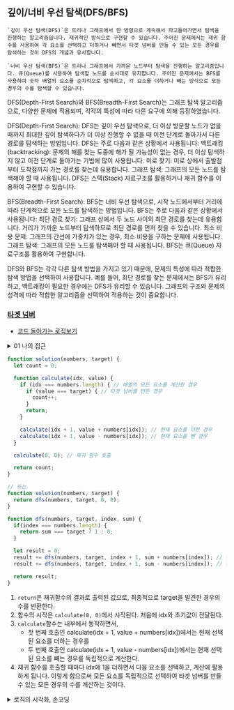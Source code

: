 ## 깊이/너비 우선 탐색(DFS/BFS)

    `깊이 우선 탐색(DFS)`은 트리나 그래프에서 한 방향으로 계속해서 파고들어가면서 탐색을 진행하는 알고리즘입니다. 재귀적인 방식으로 구현할 수 있습니다. 주어진 문제에서는 재귀 함수를 사용하여 각 요소를 선택하고 더하거나 빼면서 타겟 넘버를 만들 수 있는 모든 경우를 탐색하는 것이 DFS의 개념과 유사합니다.

    `너비 우선 탐색(BFS)`은 트리나 그래프에서 가까운 노드부터 탐색을 진행하는 알고리즘입니다. 큐(Queue)를 사용하여 탐색할 노드를 순서대로 유지합니다. 주어진 문제에서는 BFS를 사용하여 숫자 배열의 요소를 순차적으로 탐색하고, 각 요소를 더하거나 빼는 방식으로 모든 경우의 수를 탐색할 수 있습니다.
    
DFS(Depth-First Search)와 BFS(Breadth-First Search)는 그래프 탐색 알고리즘으로, 다양한 문제에 적용되며, 각각의 특성에 따라 다른 요구에 의해 등장하였습니다.

DFS(Depth-First Search):
DFS는 깊이 우선 탐색으로, 더 이상 방문할 노드가 없을 때까지 최대한 깊이 탐색하다가 더 이상 진행할 수 없을 때 이전 단계로 돌아가서 다른 경로를 탐색하는 방법입니다. DFS는 주로 다음과 같은 상황에서 사용됩니다:
백트래킹(backtracking): 문제의 해를 찾는 도중에 해가 될 가능성이 없는 경우, 더 이상 탐색하지 않고 이전 단계로 돌아가는 기법에 많이 사용됩니다.
미로 찾기: 미로 상에서 출발점부터 도착점까지 가는 경로를 찾는데 유용합니다.
그래프 탐색: 그래프의 모든 노드를 탐색해야 할 때 사용됩니다.
DFS는 스택(Stack) 자료구조를 활용하거나 재귀 함수를 이용하여 구현할 수 있습니다.

BFS(Breadth-First Search):
BFS는 너비 우선 탐색으로, 시작 노드에서부터 거리에 따라 단계적으로 모든 노드를 탐색하는 방법입니다. BFS는 주로 다음과 같은 상황에서 사용됩니다:
최단 경로 찾기: 그래프 상에서 두 노드 사이의 최단 경로를 찾는데 유용합니다. 거리가 가까운 노드부터 탐색하므로 최단 경로를 먼저 찾을 수 있습니다.
최소 비용 문제: 그래프의 간선에 가중치가 있는 경우, 최소 비용을 구하는 문제에 사용됩니다.
그래프 탐색: 그래프의 모든 노드를 탐색해야 할 때 사용됩니다.
BFS는 큐(Queue) 자료구조를 활용하여 구현합니다.

DFS와 BFS는 각각 다른 탐색 방법을 가지고 있기 때문에, 문제의 특성에 따라 적합한 탐색 방법을 선택하여 사용합니다. 예를 들어, 최단 경로를 찾는 문제에서는 BFS가 유리하고, 백트래킹이 필요한 경우에는 DFS가 유리할 수 있습니다. 그래프의 구조와 문제의 성격에 따라 적합한 알고리즘을 선택하여 적용하는 것이 중요합니다.




### [타겟 넘버](https://school.programmers.co.kr/learn/courses/30/lessons/43165)
- [코드 돌아가는 로직보기](https://pythontutor.com/render.html#mode=display)

<details>
<summary>01 나의 접근</summary>

```javascript 
function solution(numbers, target) {
    let count = 0;
    numbers.forEach((num, idx)=> {
       let answer = numbers.reduce((pre,cur, idx2) => pre < target 
          ? pre + (idx === idx2 ? -cur : cur) 
          : pre - (idx === idx2 ? cur : -cur), 0)
       answer === target && count++
    })
    return count;
}
```

- [1, 1, 1, 1, 1], 3 return 5 `첫번째` 경우는 정답을 도출했지만, 복잡한 [4, 1, 2, 1], 4 return 2 `두번쨰` 경우에는 실패했다.
- 이는 다음과 같은 문제 때문이라고 한다. 

  1. reduce 함수의 사용 : 배열의 각 요소를 순회하면서 누적값을 계산하지만, 해당 문제는 모든 요소를 독립적으로 선택하여 더하거나 뺄 수 있어야 한다. 그러나 reduce 함수는 문제의 요구사항을 충족하지 못한다. 
  2. forEach와 중첩된 reduce 함수 : 중첩된 루프 구조는 코드의 복잡성을 증가시키고, 예상치 못한 결과를 초래할 수 있다고 한다. 
  3. 타겟 넘버를 비교할 때의 조건문: answer === target : 경우의 수를 세는 것이기 때문에, 단순히 타켓 넘버를 일치하는 것은 부족하다고 한다.
  4. 잘못된 요소 선택 방식: 코드에서는 idx === idx2를 사용하여 현재 선택된 요소를 더하거나 빼고 있는데, 문제에서는 각 요소를 독립적으로 선택하여 더하거나 빼는 방식으로 모든 경우의 수를 고려해야 한다고 한다..
</details>

```javascript 
function solution(numbers, target) {
  let count = 0;

  function calculate(idx, value) {
    if (idx === numbers.length) { // 배열의 모든 요소를 계산한 경우
      if (value === target) { // 타겟 넘버를 만든 경우
        count++;
      }
      return;
    }

    calculate(idx + 1, value + numbers[idx]); // 현재 요소를 더한 경우
    calculate(idx + 1, value - numbers[idx]); // 현재 요소를 뺀 경우
  }

  calculate(0, 0); // 재귀 함수 호출

  return count;
}

// 또는 
function solution(numbers, target) {
  return dfs(numbers, target, 0, 0);
}

function dfs(numbers, target, index, sum) {
  if(index === numbers.length) {
    return sum === target ? 1 : 0;
  }

  let result = 0;
  result += dfs(numbers, target, index + 1, sum + numbers[index]); // 현재 숫자를 더하는 경우
  result += dfs(numbers, target, index + 1, sum - numbers[index]); // 현재 숫자를 빼는 경우

  return result;
}
```
1. `return`은 재귀함수의 결과로 출력된 값으로, 최종적으로 target을 발견한 경우의 수를 반환한다. 
2. 함수의 시작은 `calculate(0, 0)`에서 시작된다. 처음에 idx와 초기값이 전달된다. 
3. `calculate`함수는 내부에서 동작하면서, 
    - 첫 번째 호출인 calculate(idx + 1, value + numbers[idx])에서는 현재 선택된 요소를 더하는 경우를
    - 두 번째 호출인 calculate(idx + 1, value - numbers[idx])에서는 현재 선택된 요소를 빼는 경우를 독립적으로 계산한다.
4. 재귀 함수를 호출할 때마다 idx에 1을 더하면서 다음 요소를 선택하고, 계산에 활용하게 됩니다. 이렇게 함으로써 모든 요소를 독립적으로 선택하여 타겟 넘버를 만들 수 있는 모든 경우의 수를 계산하는 것이다. 

<details>
<summary>로직의 시각화, 손코딩</summary>

첫번째 사이클

    [‘4’ , 1, 2, 1], 4

    calculate1(1, 0 + numbers[idx]);
    calculate2(1, 0 - numbers[idx]); 

    calculate1 = 0 + 4 = 4
    calculate2 = 0 - 4 = -4

두번째 사이클 (첫번째 재귀함수)

    [4 , ‘1’, 2, 1], 4

    value= 4
    calculate1(2, 4 + numbers[idx+1]);
    calculate2(2, 4 - numbers[idx+1]); 

    value= -4
    calculate1(2, -4 + numbers[idx+1]);
    calculate2(2, -4 - numbers[idx+1]); 

    value= 4
    4+1 = 5
    4-1 = 3

    value= -4
    -4+1 = -3
    -4-1 = -5

세번째 사이클 (두번째 재귀함수)

    [4 , 1, ‘2’, 1], 4

    value= 5
    5 + 2 = 7
    5 - 2 = 3

    value= 3
    3 + 2 = 5
    3 - 2 = 1

    value= -3
    -3 + 2 = -1
    -3 - 2 = -5

    value= -4
    -4 + 2 = -2
    -4 - 2 = -6
 
네번째 사이클 (세번째 재귀함수)

    [4 , 1, 2, ‘1’], 4

    value= 7
    7 + 1 = 8
    7 - 1  = 6

    value= 3
    3 + 1 = 4
    3 - 1 = 2

    value= 5
    5 + 1 = 6
    5 - 1 = 4

    value= 1
    1 + 1 = 2
    1 - 1 = 0

    value= -1
    -1 + 1 = 0
    -1 - 1 = -2

    value= -5
    -5 + 1 = -4
    -5 - 1 = -6

    value= -2
    -2 + 1 = -1
    -2 - 1 = -3

    value= -6
    -6 + 1 = -5
    -6 - 1 = -7

다섯번째 사이클 (마지막 재귀함수)
    if (idx === numbers.length) 조건문에 도달 idx === 배열의 길이가 같아요. 
    if (value === target) 우리의 경우의 수에 target 과 일치하는 것이 있을까? 

    4 =>  count++;
    4 =>  count++;

최종적으로 count = 2 
return count; 반환하면, 2가 나오는거에요. 
</details>
